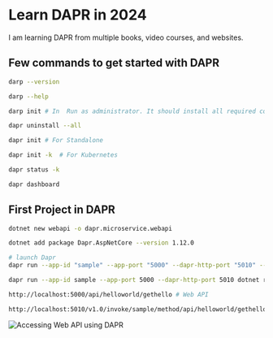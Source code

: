 # Learn DAPR in 2024

I am learning DAPR from multiple books, video courses, and websites.

## Few commands to get started with DAPR

```bash
darp --version

darp --help

darp init # In  Run as administrator. It should install all required components

dapr uninstall --all

dapr init # For Standalone

dapr init -k  # For Kubernetes

dapr status -k

dapr dashboard
```

## First Project in DAPR

```bash
dotnet new webapi -o dapr.microservice.webapi

dotnet add package Dapr.AspNetCore --version 1.12.0

# launch Dapr
dapr run --app-id "sample" --app-port "5000" --dapr-http-port "5010" -- dotnet run --project dapr.microservice.webapi.csproj --urls="http://+:5000"

dapr run --app-id sample --app-port 5000 --dapr-http-port 5010 dotnet run

http://localhost:5000/api/helloworld/gethello # Web API

http://localhost:5010/v1.0/invoke/sample/method/api/helloworld/gethello # DAPR invoke
```

![Accessing Web API using DAPR](../learn-dapr-in-2024/documentation/images/Access_WebAPI_Using_Dapr.PNG)
